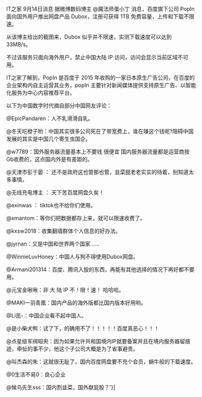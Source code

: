 IT之家 9月14日消息 据微博数码博主 @魔法师蛋小丁 消息，百度旗下公司 PopIn 面向国外用户推出网盘产品 Dubox，注册可获得 1TB 免费容量，上传和下载不限速。

   

从该博主给出的截图来，Dubox 似乎并不限速，实测下载速度可以达到 33MB/s。

不过该服务只面向海外用户，禁止中国大陆 IP 访问，访问会显示当前区域不可用。

IT之家了解到，PopIn 是百度于 2015 年收购的一家日本原生广告公司，在百度的企业架构内自主运营其业务，popIn 主要针对新闻媒体提供支持原生广告、以智能化服务为中心内容推荐平台。

以下为中国数字时代摘自部分中国网友评论：

@EpicPandaren：人不乳滑滑自乳。

@冬天吃橙子哟：中国其实很多公司死在了带宽费上，谁在赚这个钱呢?阻碍中国发展的其实是中国几个寄生虫国企。

@w7789：国外服务器流量基本上不要钱 很便宜 国内服务器流量都是运营商按Gb收费的，这点国内外是有差距的。

@天津市彭于晏 ： 还不是政府这也管那也管，韭菜就老老实实的待着，别知道太多事情。

@无线充电博主 ： 天下苦百度网盘久矣！

@exinwas ： tiktok也不给你们使用。

@xmantom：等你们把数据都存上来，就可以限速收费了。

@kxsw2018：收集翻墙群体个人信息的好办法。

@jyrnan：又是中国和世界两个国家……

@WinnieLuvHoney：中国人与狗不得使用Dubox网盘。

@Armani201314：百度、腾讯入股的东西，再能有其他选择的情况下再好都不要用。

@元宝金啾啾：非 大 陆 IP 不！限！速！ 哈哈哈。

@MAKI一羽青凰：国内产品的海外版都比国内版本好用哟。

@Li茁-：中国企业看不起中国人。

@是小柴犬鸭：试了下，的确用不了！！！！！百度真恶心！！！

@点星级军阀昭央：因为如果允许共和国境内IP就要备案并且在境内服务器留痕迹，牵扯的事不少，他这个子公司大概是为了省事避责。

@叫杰森的朱：这就很无耻了，国内百度网盘要不充个会员，蜗牛般的下载速度。

@0生活不易0：良心企业

@候鸟先生sss：国内割韭菜，国外献屁股？'}]